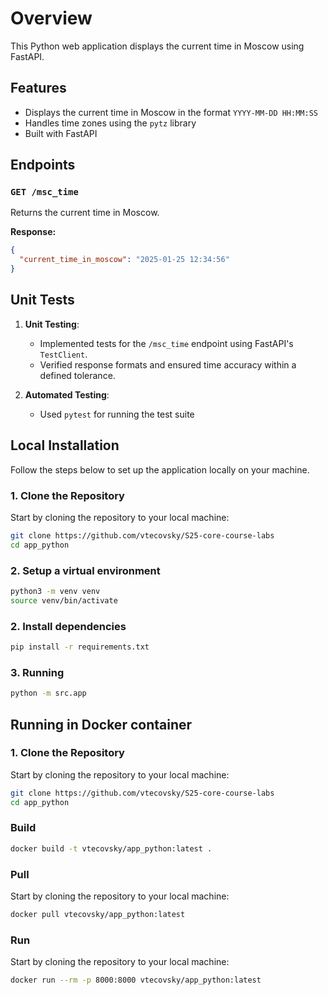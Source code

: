 # Overview

This Python web application displays the current time in Moscow using FastAPI.

## Features

- Displays the current time in Moscow in the format `YYYY-MM-DD HH:MM:SS`
- Handles time zones using the `pytz` library
- Built with FastAPI

## Endpoints

### `GET /msc_time`

Returns the current time in Moscow.

**Response:**

```json
{
  "current_time_in_moscow": "2025-01-25 12:34:56"
}
```

## Unit Tests

1. **Unit Testing**:  
   - Implemented tests for the `/msc_time` endpoint using FastAPI's `TestClient`.
   - Verified response formats and ensured time accuracy within a defined tolerance.

2. **Automated Testing**:  
   - Used `pytest` for running the test suite

## Local Installation

Follow the steps below to set up the application locally on your machine.

### 1. Clone the Repository

Start by cloning the repository to your local machine:

```bash
git clone https://github.com/vtecovsky/S25-core-course-labs
cd app_python
```

### 2. Setup a virtual environment

```bash
python3 -m venv venv
source venv/bin/activate
```

### 2. Install dependencies

```bash
pip install -r requirements.txt
```

### 3. Running

```bash
python -m src.app
```

## Running in Docker container

### 1. Clone the Repository

Start by cloning the repository to your local machine:

```bash
git clone https://github.com/vtecovsky/S25-core-course-labs
cd app_python
```

### Build

```bash
docker build -t vtecovsky/app_python:latest .
```

### Pull

Start by cloning the repository to your local machine:

```bash
docker pull vtecovsky/app_python:latest
```

### Run

Start by cloning the repository to your local machine:

```bash
docker run --rm -p 8000:8000 vtecovsky/app_python:latest
```
